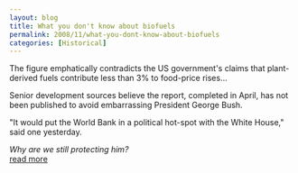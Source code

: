```yaml
---
layout: blog
title: What you don't know about biofuels
permalink: 2008/11/what-you-dont-know-about-biofuels
categories: [Historical]
---
```


<p>The figure emphatically contradicts the US government's claims that plant-derived fuels contribute less than 3% to food-price rises...</p>
<p>Senior development sources believe the report, completed in April, has not been published to avoid embarrassing President George Bush.</p>
<p>"It would put the World Bank in a political hot-spot with the White House," said one yesterday.</p>
<p><i>Why are we still protecting him?</i><br />
<a href ="http://www.guardian.co.uk/environment/2008/jul/03/biofuels.renewableenergy" target="_blank">read more</a></p>
